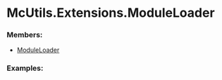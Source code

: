 # <a id="McUtils.Extensions.ModuleLoader">McUtils.Extensions.ModuleLoader</a>
    


### Members:

  - [ModuleLoader](ModuleLoader/ModuleLoader.md)

### Examples:



